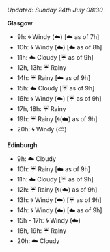 *Updated: Sunday 24th July 08:30*

**Glasgow**

* 9h: :cyclone: Windy (:cloud:) [:cloud: as of 7h]
* 10h: :cyclone: Windy (:cloud:) [:cloud: as of 8h]
* 11h: :cloud: Cloudy [:umbrella: as of 9h]
* 12h, 13h: :umbrella: Rainy
* 14h: :umbrella: Rainy [:cloud: as of 9h]
* 15h: :cloud: Cloudy [:umbrella: as of 9h]
* 16h: :cyclone: Windy (:cloud:) [:umbrella: as of 9h]
* 17h, 18h: :umbrella: Rainy
* 19h: :umbrella: Rainy [:cyclone:(:cloud:) as of 9h]
* 20h: :cyclone: Windy (:partly_sunny:)

**Edinburgh**

* 9h: :cloud: Cloudy
* 10h: :umbrella: Rainy [:cloud: as of 9h]
* 11h: :cloud: Cloudy [:umbrella: as of 9h]
* 12h: :umbrella: Rainy [:cyclone:(:cloud:) as of 9h]
* 13h: :cyclone: Windy (:cloud:) [:umbrella: as of 9h]
* 14h: :cyclone: Windy (:cloud:) [:cloud: as of 9h]
* 15h - 17h: :cyclone: Windy (:cloud:)
* 18h, 19h: :umbrella: Rainy
* 20h: :cloud: Cloudy
